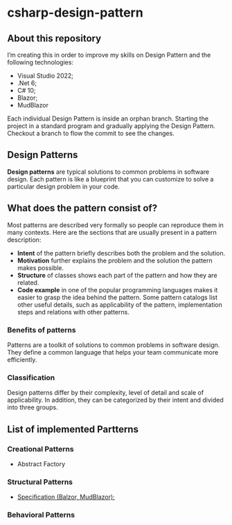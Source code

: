 # csharp-design-pattern

## About this repository

I’m creating this in order to improve my skills on Design Pattern and the following technologies:

- Visual Studio 2022;
- .Net 6;
- C# 10;
- Blazor;
- MudBlazor

Each individual Design Pattern is inside an orphan branch. Starting the project in a standard program and gradually applying the Design Pattern. Checkout a branch to flow the commit to see the changes.

## Design Patterns

**Design patterns** are typical solutions to common problems
in software design. Each pattern is like a blueprint
that you can customize to solve a particular
design problem in your code.

## What does the pattern consist of?

Most patterns are described very formally so people can reproduce them in many contexts. Here are the sections that are usually present in a pattern description:

- **Intent** of the pattern briefly describes both the problem and the solution.
- **Motivation** further explains the problem and the solution the pattern makes possible.
- **Structure** of classes shows each part of the pattern and how they are related.
- **Code example** in one of the popular programming languages makes it easier to grasp the idea behind the pattern.
Some pattern catalogs list other useful details, such as applicability of the pattern, implementation steps and relations with other patterns.

### Benefits of patterns

Patterns are a toolkit of solutions to common
problems in software design. They define
a common language that helps your team
communicate more efficiently.

### Classification

Design patterns differ by their complexity, level of
detail and scale of applicability. In addition,
they can be categorized by their intent
and divided into three groups.

## List of implemented Partterns

### Creational Patterns

- Abstract Factory

### Structural Patterns

- [Specification (Balzor, MudBlazor);](https://github.com/felipefabiani/csharp-design-patterns/tree/structural/Specification)

### Behavioral Patterns
